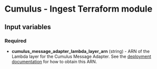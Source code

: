 # Cumulus - Ingest Terraform module

## Input variables

### Required

- **cumulus_message_adapter_lambda_layer_arn** (string) - ARN of the Lambda layer for the Cumulus Message Adapter. See the [deployment documentation](https://nasa.github.io/cumulus//docs/cumulus-docs-readme) for how to obtain this ARN.

